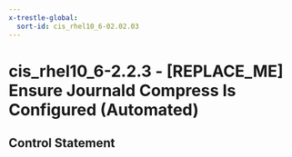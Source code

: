```yaml
---
x-trestle-global:
  sort-id: cis_rhel10_6-02.02.03
---
```


# cis_rhel10_6-2.2.3 - \[REPLACE_ME\] Ensure Journald Compress Is Configured (Automated)

## Control Statement
